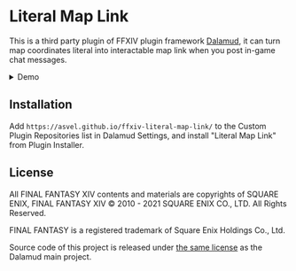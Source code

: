 # Literal Map Link

This is a third party plugin of FFXIV plugin framework [Dalamud](https://github.com/goatcorp/Dalamud), it can turn map coordinates literal into interactable map link when you post in-game chat messages.

<details><summary>Demo</summary>

![demo](../gh-pages/demo.gif?raw=true)

</details>

## Installation

Add `https://asvel.github.io/ffxiv-literal-map-link/` to the Custom Plugin Repositories list in Dalamud Settings, and install "Literal Map Link" from Plugin Installer.

## License

All FINAL FANTASY XIV contents and materials are copyrights of SQUARE ENIX, FINAL FANTASY XIV © 2010 - 2021 SQUARE ENIX CO., LTD. All Rights Reserved.

FINAL FANTASY is a registered trademark of Square Enix Holdings Co., Ltd.

Source code of this project is released under [the same license](https://github.com/goatcorp/Dalamud/blob/master/LICENSE) as the Dalamud main project.
